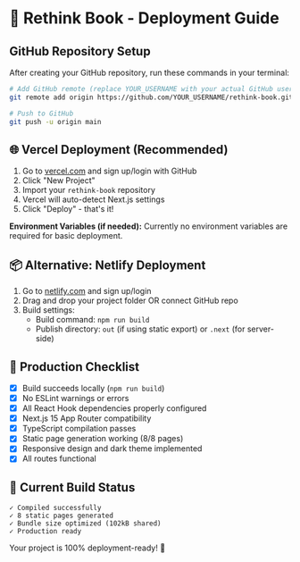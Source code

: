 # 🚀 Rethink Book - Deployment Guide

## GitHub Repository Setup

After creating your GitHub repository, run these commands in your terminal:

```bash
# Add GitHub remote (replace YOUR_USERNAME with your actual GitHub username)
git remote add origin https://github.com/YOUR_USERNAME/rethink-book.git

# Push to GitHub
git push -u origin main
```

## 🌐 Vercel Deployment (Recommended)

1. Go to [vercel.com](https://vercel.com) and sign up/login with GitHub
2. Click "New Project"
3. Import your `rethink-book` repository
4. Vercel will auto-detect Next.js settings
5. Click "Deploy" - that's it!

**Environment Variables (if needed):**
Currently no environment variables are required for basic deployment.

## 📦 Alternative: Netlify Deployment

1. Go to [netlify.com](https://netlify.com) and sign up/login
2. Drag and drop your project folder OR connect GitHub repo
3. Build settings:
   - Build command: `npm run build`
   - Publish directory: `out` (if using static export) or `.next` (for server-side)

## 🔧 Production Checklist

- [x] Build succeeds locally (`npm run build`)
- [x] No ESLint warnings or errors
- [x] All React Hook dependencies properly configured
- [x] Next.js 15 App Router compatibility
- [x] TypeScript compilation passes
- [x] Static page generation working (8/8 pages)
- [x] Responsive design and dark theme implemented
- [x] All routes functional

## 🎯 Current Build Status

```
✓ Compiled successfully
✓ 8 static pages generated
✓ Bundle size optimized (102kB shared)
✓ Production ready
```

Your project is 100% deployment-ready! 🎉
